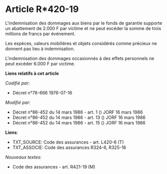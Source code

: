 # Article R*420-19

L'indemnisation des dommages aux biens par le fonds de garantie supporte un abattement de 2.000 F par victime et ne peut
excéder la somme de trois millions de francs par événement.

Les espèces, valeurs mobilières et objets considérés comme précieux ne donnent pas lieu à indemnisation.

L'indemnisation des dommages occasionnés à des effets personnels ne peut excéder 6.000 F par victime.

**Liens relatifs à cet article**

_Codifié par_:

  - Décret n°76-666 1976-07-16

_Modifié par_:

  - Décret n°86-452 du 14 mars 1986 - art. 1 () JORF 16 mars 1986
  - Décret n°86-452 du 14 mars 1986 - art. 13 () JORF 16 mars 1986
  - Décret n°86-452 du 14 mars 1986 - art. 15 () JORF 16 mars 1986

**Liens**:

  - TXT_SOURCE: Code des assurances - art. L420-6 (T)
  - TXT_ASSOCIE: Code des assurances R324-6, R325-16

_Nouveaux textes_:

  - Code des assurances - art. R421-19 (M)
